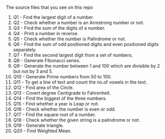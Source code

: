 

The source files that you see on this repo

1. Q1 - Find the largest digit of a number.
2. Q2 - Check whether a number is an Armstrong number or not.
3. Q3 - Find the sum of the digits of a number.
4. Q4 - Print a number in reverse.
5. Q5 - Check whether the number is Palindrome or not.
6. Q6 - Find the sum of odd positioned digits and even positioned digits separately.
7. Q7 - Find the second largest digit from a set of numbers.
8. Q8 - Generate Fibonacci series.
9. Q9 - Generate the number between 1 and 100 which are divisible by 2 but not by 3 and 5.
10. Q10 - Generate Prime numbers from 50 to 100.
11. Q11 - To get a line of text and count the no.of vowels in the text.
12. Q12 - Find area of the Circle.
13. Q13 - Covert degree Centigrade to Fahrenheit.
14. Q14 - Find the biggest of the three numbers.
15. Q15 - Find whether a year is Leap or not.
16. Q16 - Check whether the number is even or odd.
17. Q17 - Find the square root of a number.
18. Q18 - Check whether the given string is a palindrome or not.
19. Q19 - Generate triangle.
20. Q20 - Find Weighted Mean.
